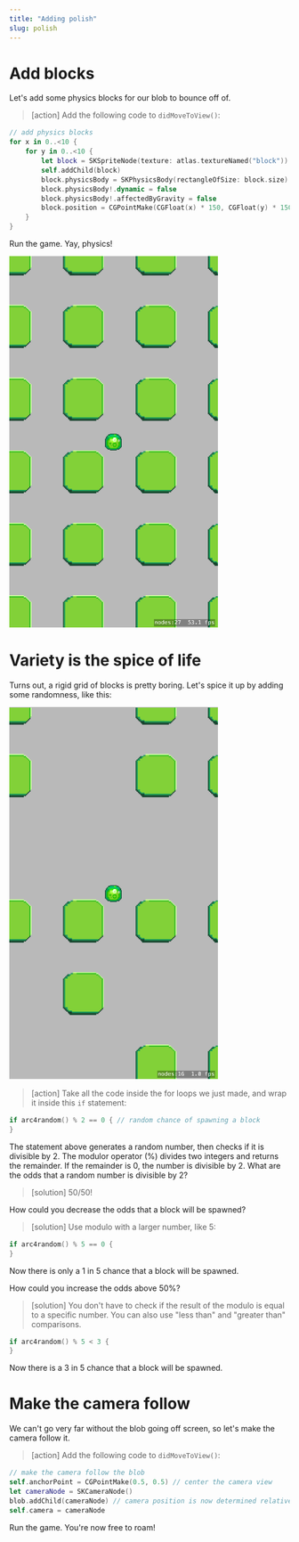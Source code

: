 ```yaml
---
title: "Adding polish"
slug: polish
---
```


# Add blocks

Let's add some physics blocks for our blob to bounce off of.

> [action]
> Add the following code to `didMoveToView()`:
```swift
// add physics blocks
for x in 0..<10 {
    for y in 0..<10 {
        let block = SKSpriteNode(texture: atlas.textureNamed("block"))
        self.addChild(block)
        block.physicsBody = SKPhysicsBody(rectangleOfSize: block.size)
        block.physicsBody!.dynamic = false
        block.physicsBody!.affectedByGravity = false
        block.position = CGPointMake(CGFloat(x) * 150, CGFloat(y) * 150)
    }
}
```

Run the game. Yay, physics!

![Block grid with physics](../Tutorial-Images/blocks.png "Block grid with physics")

# Variety is the spice of life

Turns out, a rigid grid of blocks is pretty boring. Let's spice it up by adding some randomness, like this:

![Randomized block grid](../Tutorial-Images/random.png "Randomized block grid")

> [action]
> Take all the code inside the for loops we just made, and wrap it inside this `if` statement:
```swift
if arc4random() % 2 == 0 { // random chance of spawning a block
}
```

The statement above generates a random number, then checks if it is divisible by 2. The modulor operator (%) divides two integers and returns the remainder. If the remainder is 0, the number is divisible by 2. What are the odds that a random number is divisible by 2?

> [solution]
> 50/50!

How could you decrease the odds that a block will be spawned?

> [solution]
> Use modulo with a larger number, like 5:
```swift
if arc4random() % 5 == 0 {
}
```
Now there is only a 1 in 5 chance that a block will be spawned.

How could you increase the odds above 50%?

> [solution]
> You don't have to check if the result of the modulo is equal to a specific number. You can also use "less than" and "greater than" comparisons.
```swift
if arc4random() % 5 < 3 {
}
```
Now there is a 3 in 5 chance that a block will be spawned.

# Make the camera follow

We can't go very far without the blob going off screen, so let's make the camera follow it.

> [action]
> Add the following code to `didMoveToView()`:
```swift
// make the camera follow the blob
self.anchorPoint = CGPointMake(0.5, 0.5) // center the camera view
let cameraNode = SKCameraNode()
blob.addChild(cameraNode) // camera position is now determined relative to the blob
self.camera = cameraNode
```

Run the game. You're now free to roam!

